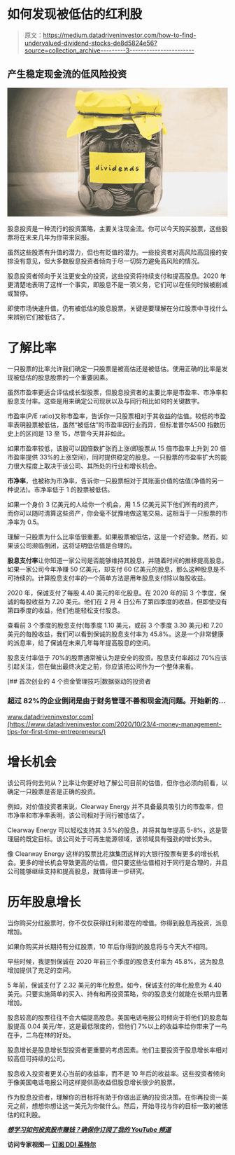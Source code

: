 # 如何发现被低估的红利股

> 原文：<https://medium.datadriveninvestor.com/how-to-find-undervalued-dividend-stocks-de8d5824e56?source=collection_archive---------3----------------------->

## 产生稳定现金流的低风险投资

![](img/89953345d5532ca27106f74383e8f671.png)

股息投资是一种流行的投资策略，主要关注现金流。你可以今天购买股票，这些股票将在未来几年为你带来回报。

虽然这些股票有升值的潜力，但也有贬值的潜力。一些投资者对高风险高回报的安排没有意见，但大多数股息投资者倾向于尽一切努力避免高风险的情况。

股息投资者倾向于关注更安全的投资，这些投资将持续支付和提高股息。2020 年更清楚地表明了这样一个事实，即股息不是一项义务，它们可以在任何时候被削减或暂停。

即使市场快速升值，仍有被低估的股息股票。关键是要理解在分红股票中寻找什么来辨别它们被低估了。

# 了解比率

一只股票的比率允许我们确定一只股票是被高估还是被低估。使用正确的比率是发现被低估的股息股票的一个重要因素。

虽然市盈率更适合评估成长型股票，但股息投资者的主要比率是市盈率、市净率和股息支付率。这些是用来确定公司现状以及与同行相比如何的关键数字。

市盈率(P/E ratio)又称市盈率，告诉你一只股票相对于其收益的估值。较低的市盈率表明股票被低估，虽然“被低估”的市盈率因行业而异，但标准普尔&500 指数历史上的区间是 13 至 15，尽管今天并非如此。

如果市盈率较低，该股可以因倍数扩张而上涨(即股票从 15 倍市盈率上升到 20 倍市盈率提供 33%的上涨空间)，同时提供稳定的股息。一只股票的市盈率扩大的能力很大程度上取决于该公司、其所处的行业和增长机会。

**市净率**，也被称为市净率，告诉你一只股票相对于其账面价值的估值(净值的另一种说法)。市净率低于 1 的股票被低估。

如果一个身价 3 亿美元的人给你一个机会，用 1.5 亿美元买下他们所有的资产，而你可以随时清算这些资产，你会毫不犹豫地做这笔交易。这相当于一只股票的市净率为 0.5。

理解一只股票为什么比率低很重要。如果股票被低估，这是一个好迹象。然而，如果该公司濒临倒闭，这将证明低估值是合理的。

**股息支付率**让你知道一家公司是否能够维持其股息，并随着时间的推移提高股息。如果一家公司今年净赚 50 亿美元，却支付 60 亿美元的股息，那么这种股息是不可持续的。计算股息支付率的一个简单方法是用年股息支付除以每股收益。

2020 年，保诚支付了每股 4.40 美元的年化股息。在 2020 年的前 3 个季度，保诚的每股收益为 7.20 美元。他们在 2 月 4 日公布了第四季度的收益，但即使没有第四季度的收益，他们也能轻松支付股息。

查看前 3 个季度的股息支付(每季度 1.10 美元，或前 3 个季度 3.30 美元)和 7.20 美元的每股收益，我们可以看到保诚的股息支付率为 45.8%。这是一个非常健康的派息率，给了保诚在未来几年每年提高股息的空间。

股息支付率低于 70%的股票通常被认为是安全的投资。股息支付率超过 70%应该引起关注，但在做出最终决定之前，你应该把公司作为一个整体来看。

[](https://www.datadriveninvestor.com/2020/10/23/4-money-management-tips-for-first-time-entrepreneurs/) [## 首次创业的 4 个资金管理技巧|数据驱动的投资者

### 超过 82%的企业倒闭是由于财务管理不善和现金流问题。开始新的…

www.datadriveninvestor.com](https://www.datadriveninvestor.com/2020/10/23/4-money-management-tips-for-first-time-entrepreneurs/) 

# 增长机会

该公司将何去何从？比率让你更好地了解公司目前的估值，但你也必须向前看，以确定一只股票是否是正确的投资。

例如，对价值投资者来说，Clearway Energy 并不具备最具吸引力的市盈率，但市净率和市净率表明，该公司相对于同行被低估了。

Clearway Energy 可以轻松支持其 3.5%的股息，并将其每年提高 5-8%，这是管理层的既定目标。该公司处于可再生能源领域，该领域具有强劲的增长势头。

像 Clearway Energy 这样的股票比花旗集团这样的大银行股票有更多的增长机会。更多的增长机会导致更高的估值，但只要这些估值相对于同行是合理的，并且公司能够继续支持和提高股息，就值得进一步研究。

# 历年股息增长

当你购买分红股票时，你不仅仅获得红利和潜在的增值。你得到股息再投资，派息增加。

如果你购买并长期持有分红股票，10 年后你得到的股息将与今天大不相同。

早些时候，我提到保诚在 2020 年前三个季度的股息支付率为 45.8%，这为股息增加提供了充足的空间。

5 年前，保诚支付了 2.32 美元的年化股息。如今，保诚支付的年化股息为 4.40 美元。只要实施简单的买入、持有和再投资策略，你的股息支付就能在长期内显著增加。

股息较高的股票往往不会大幅提高股息。美国电话电报公司倾向于将他们的股息每股提高 0.04 美元/年，这是最低限度的，但他们 7%以上的收益率给你带来了一鸟在手，二鸟在林的好处。

股息增长是股息增长型投资者更重要的考虑因素。他们主要投资于股息增长率相对较高但可持续的公司。

股息收入投资者更关心当前的收益率，而不是 10 年后的收益率。这些投资者倾向于像美国电话电报公司这样提供高收益但股息增长很少的股票。

作为股息投资者，理解你的目标将有助于你做出正确的投资决策。在你再投资一美元之前，想想你想让这一美元为你做什么。然后，开始寻找与你的目标一致的被低估的红利股。

[***想学习如何投资股市赚钱？确保你订阅了我的 YouTube 频道***](http://bit.ly/2W4ag01)

**访问专家视图—** [**订阅 DDI 英特尔**](https://datadriveninvestor.com/ddi-intel)